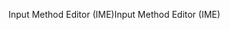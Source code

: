 <span data-ttu-id="c6a61-101">Input Method Editor (IME)</span><span class="sxs-lookup"><span data-stu-id="c6a61-101">Input Method Editor (IME)</span></span>